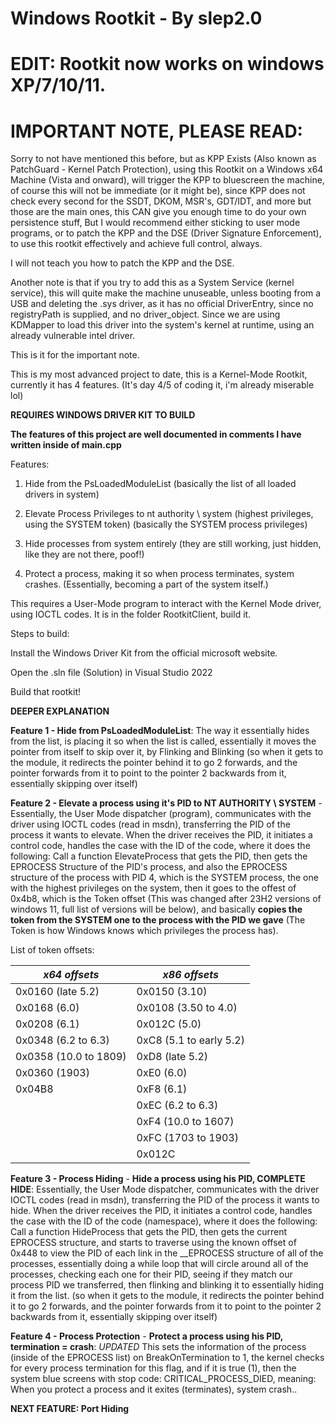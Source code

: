 # Windows Rootkit - By slep2.0

# EDIT: Rootkit now works on windows XP/7/10/11.

# IMPORTANT NOTE, PLEASE READ:
Sorry to not have mentioned this before, but as KPP Exists (Also known as PatchGuard - Kernel Patch Protection), using this Rootkit on a Windows x64 Machine (Vista and onward), will trigger the KPP to bluescreen the machine, 
of course this will not be immediate (or it might be), since KPP does not check every second for the SSDT, DKOM, MSR's, GDT/IDT, and more but those are the main ones, this CAN give you enough time to do your own persistence stuff,
But I would recommend either sticking to user mode programs, or to patch the KPP and the DSE (Driver Signature Enforcement), to use this rootkit effectively and achieve full control, always.

I will not teach you how to patch the KPP and the DSE.

Another note is that if you try to add this as a System Service (kernel service), this will quite make the machine unuseable, unless booting from a USB and deleting the .sys driver, as it has no official DriverEntry, since no registryPath is supplied, and no driver_object.
Since we are using KDMapper to load this driver into the system's kernel at runtime, using an already vulnerable intel driver.

This is it for the important note.


This is my most advanced project to date, this is a Kernel-Mode Rootkit, currently it has 4 features. (It's day 4/5 of coding it, i'm already miserable lol)

**REQUIRES WINDOWS DRIVER KIT TO BUILD**

**The features of this project are well documented in comments I have written inside of main.cpp**

Features:

1. Hide from the PsLoadedModuleList (basically the list of all loaded drivers in system)

2. Elevate Process Privileges to nt authority \ system (highest privileges, using the SYSTEM token) (basically the SYSTEM process privileges)

3. Hide processes from system entirely (they are still working, just hidden, like they are not there, poof!)

4. Protect a process, making it so when process terminates, system crashes. (Essentially, becoming a part of the system itself.)

This requires a User-Mode program to interact with the Kernel Mode driver, using IOCTL codes. It is in the folder RootkitClient, build it.

Steps to build:

Install the Windows Driver Kit from the official microsoft website.

Open the .sln file (Solution) in Visual Studio 2022

Build that rootkit!


**DEEPER EXPLANATION**

**Feature 1 - Hide from PsLoadedModuleList**: The way it essentially hides from the list, is placing it so when the list is called, essentially it moves the pointer from itself to skip over it, by Flinking and Blinking (so when it gets to the module, it redirects the pointer behind it to go 2 forwards, and the pointer forwards from it to point to the pointer 2 backwards from it, essentially skipping over itself)

**Feature 2 - Elevate a process using it's PID to NT AUTHORITY \ SYSTEM** - Essentially, the User Mode dispatcher (program), communicates with the driver using IOCTL codes (read in msdn), transferring the PID of the process it wants to elevate. When the driver receives the PID, it initiates a control code, handles the case with the ID of the code, where it does the following: Call a function ElevateProcess that gets the PID, then gets the EPROCESS Structure of the PID's process, and also the EPROCESS structure of the process with PID 4, which is the SYSTEM process, the one with the highest privileges on the system, then it goes to the offest of 0x4b8, which is the Token offset (This was changed after 23H2 versions of windows 11, full list of versions will be below), and basically **copies the token from the SYSTEM one to the process with the PID we gave** (The Token is how Windows knows which privileges the process has).

List of token offsets:


  | *x64 offsets*    | *x86 offsets*        |
  | --------------| ------------------ |
  | 0x0160 (late 5.2) | 0x0150 (3.10)      |
  | 0x0168 (6.0)  | 0x0108 (3.50 to 4.0) |
  | 0x0208 (6.1)  | 0x012C (5.0)        |
  | 0x0348 (6.2 to 6.3) | 0xC8 (5.1 to early 5.2) |
  | 0x0358 (10.0 to 1809) | 0xD8 (late 5.2) |
  | 0x0360 (1903) | 0xE0 (6.0)          |
  | 0x04B8        | 0xF8 (6.1)          |
  |               | 0xEC (6.2 to 6.3)   |
  |               | 0xF4 (10.0 to 1607) |
  |               | 0xFC (1703 to 1903) |
  |               | 0x012C              |


**Feature 3 - Process Hiding** - **Hide a process using his PID, COMPLETE HIDE**: Essentially, the User Mode dispatcher, communicates with the driver IOCTL codes (read in msdn), transferring the PID of the process it wants to hide. When the driver receives the PID, it initiates a control code, handles the case with the ID of the code (namespace), where it does the following: Call a function HideProcess that gets the PID, then gets the current EPROCESS structure, and starts to traverse using the known offset of 0x448 to view the PID of each link in the __EPROCESS structure of all of the processes, essentially doing a while loop that will circle around all of the processes, checking each one for their PID, seeing if they match our process PID we transferred, then flinking and blinking it to essentially hiding it from the list. (so when it gets to the module, it redirects the pointer behind it to go 2 forwards, and the pointer forwards from it to point to the pointer 2 backwards from it, essentially skipping over itself)

**Feature 4 - Process Protection** - **Protect a process using his PID, termination = crash**: *UPDATED* This sets the information of the process (inside of the EPROCESS list) on BreakOnTermination to 1, the kernel checks for every process termination for this flag, and if it is true (1), then the system blue screens with stop code: CRITICAL_PROCESS_DIED, meaning: When you protect a process and it exites (terminates), system crash..

**NEXT FEATURE: Port Hiding**
